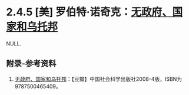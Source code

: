 # 2.4.5 [美] 罗伯特·诺奇克：[无政府、国家和乌托邦](https://book.douban.com/subject/3074246/)

NULL.

## 附录-参考资料

1. [无政府、国家和乌托邦](https://book.douban.com/subject/3074246/)：【豆瓣】中国社会科学出版社2008-4版，ISBN为9787500465409。
